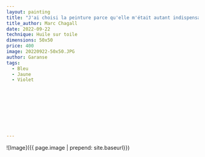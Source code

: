 ```yaml
---
layout: painting
title: "J'ai choisi la peinture parce qu'elle m'était autant indispensable que la nourriture. Elle me semblait être une fenêtre par laquelle je pouvais m'envoler dans un autre monde. "                      
title_author: Marc Chagall                                       
date: 2022-09-22
technique: Huile sur toile 
dimensions: 50x50
price: 400
image: 20220922-50x50.JPG
author: Garanse
tags:
  - Bleu
  - Jaune
  - Violet

  
  
  
  
  
  
  
  
---
```

![Image]({{ page.image | prepend: site.baseurl}})


